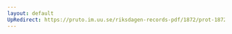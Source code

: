 ```yaml
---
layout: default
UpRedirect: https://pruto.im.uu.se/riksdagen-records-pdf/1872/prot-1872--fk--515.pdf
---
```

